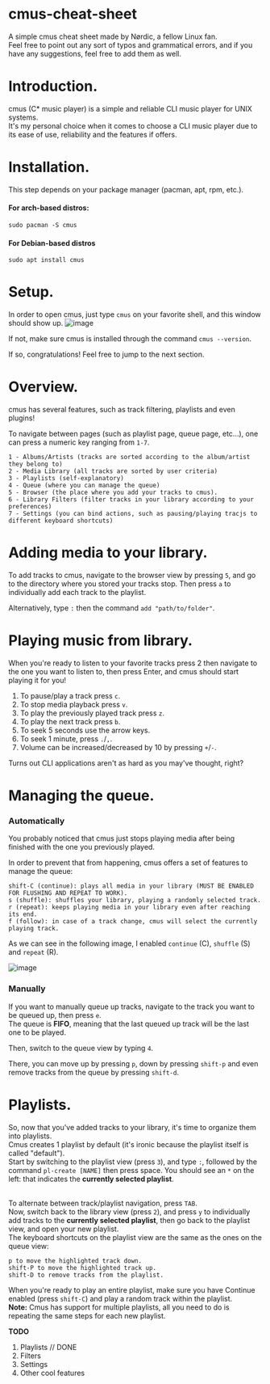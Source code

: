 # cmus-cheat-sheet
A simple cmus cheat sheet made by Nørdic, a fellow Linux fan.
<br>Feel free to point out any sort of typos and grammatical errors, and if you have any suggestions, feel free to add them as well.

# Introduction.
cmus (C* music player) is a simple and reliable CLI music player for UNIX systems.
<br>It's my personal choice when it comes to choose a CLI music player due to its ease of use, reliability and the features if offers.

# Installation.
This step depends on your package manager (pacman, apt, rpm, etc.).
#### For arch-based distros:
```
sudo pacman -S cmus
```

#### For Debian-based distros
```
sudo apt install cmus
```

# Setup.
In order to open cmus, just type `cmus` on your favorite shell, and this window should show up.
![image](https://user-images.githubusercontent.com/55633950/107118230-8499c900-6877-11eb-8e0d-29af49c7d29a.png)

If not, make sure cmus is installed through the command ```cmus --version```.

If so, congratulations! Feel free to jump to the next section.

# Overview.
cmus has several features, such as track filtering, playlists and even plugins!

To navigate between pages (such as playlist page, queue page, etc...), one can press a numeric key ranging from `1-7`.

```
1 - Albums/Artists (tracks are sorted according to the album/artist they belong to)
2 - Media Library (all tracks are sorted by user criteria)
3 - Playlists (self-explanatory)
4 - Queue (where you can manage the queue)
5 - Browser (the place where you add your tracks to cmus).
6 - Library Filters (filter tracks in your library according to your preferences)
7 - Settings (you can bind actions, such as pausing/playing tracjs to different keyboard shortcuts)
```

# Adding media to your library.
To add tracks to cmus, navigate to the browser view by pressing `5`, and go to the directory where you stored your tracks stop. Then press `a` to individually add each track to the playlist. 

Alternatively, type `:` then the command `add "path/to/folder"`.

# Playing music from library.
When you're ready to listen to your favorite tracks press 2 then navigate to the one you want to listen to, then press Enter, and cmus should start playing it for you! 

1. To pause/play a track press `c`.
2. To stop media playback press `v`.
3. To play the previously played track press `z`.
4. To play the next track press `b`.
5. To seek 5 seconds use the arrow keys.
6. To seek 1 minute, press `.`/`,`.
6. Volume can be increased/decreased by 10 by pressing `+`/`-`.

Turns out CLI applications aren't as hard as you may've thought, right?

# Managing the queue.
### Automatically
You probably noticed that cmus just stops playing media after being finished with the one you previously played.

In order to prevent that from happening, cmus offers a set of features to manage the queue:

```
shift-C (continue): plays all media in your library (MUST BE ENABLED FOR FLUSHING AND REPEAT TO WORK).
s (shuffle): shuffles your library, playing a randomly selected track.
r (repeat): keeps playing media in your library even after reaching its end.
f (follow): in case of a track change, cmus will select the currently playing track.
``` 
As we can see in the following image, I enabled `continue` (C), `shuffle` (S) and `repeat` (R).

![image](https://user-images.githubusercontent.com/55633950/107123837-cfc3d400-6897-11eb-91d8-e411a0133629.png)

### Manually
If you want to manually queue up tracks, navigate to the track you want to be queued up, then press `e`. 
<br>The queue is **FIFO**, meaning that the last queued up track will be the last one to be played.

Then, switch to the queue view by typing `4`.

There, you can move up by pressing `p`, down by pressing `shift-p` and even remove tracks from the queue by pressing `shift-d`.

# Playlists.
So, now that you've added tracks to your library, it's time to organize them into playlists.
<br>Cmus creates 1 playlist by default (it's ironic because the playlist itself is called "default").
<br>Start by switching to the playlist view (press `3`), and type `:`,  followed by the command `pl-create [NAME]` then press space. You should see an `*` on the left: that indicates the **currently selected playlist**.

<br>To alternate between track/playlist navigation, press `TAB`.
<br>Now, switch back to the library view (press `2`), and press `y` to individually add tracks to the **currently selected playlist**, then go back to the playlist view, and open your new playlist.
<br>The keyboard shortcuts on the playlist view are the same as the ones on the queue view:

```
p to move the highlighted track down.
shift-P to move the highlighted track up.
shift-D to remove tracks from the playlist.
```

When you're ready to play an entire playlist, make sure you have Continue enabled (press `shift-C`) and play a random track within the playlist.
<br>**Note:** Cmus has support for multiple playlists, all you need to do is repeating the same steps for each new playlist.

**TODO**
1. Playlists // DONE
2. Filters
3. Settings
4. Other cool features
